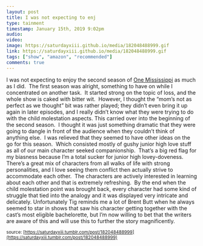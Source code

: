 ```yaml
---
layout: post
title: I was not expecting to enj
type: tainment
timestamp: January 15th, 2019 9:02pm
audio: 
video: 
image: https://saturdayxiii.github.io/media/182048488999.gif
link: https://saturdayxiii.github.io/media/182048488999.gif
tags: ["show", "amazon", "recommended"]
comments: true
---
```

I was not expecting to enjoy the second season of <a href="https://en.wikipedia.org/wiki/One_Mississippi_(TV_series)" target="_blank">One Mississippi</a> as much as I did.  The first season was alright, something to have on while I concentrated on another task.  It started strong on the topic of loss, and the whole show is caked with bitter wit.  However, I thought the “mom’s not as perfect as we thought” bit was rather played; they didn’t even bring it up again in later episodes, and I really didn’t know what they were trying to do with the child molestation aspects.
This carried over into the beginning of the second season.  I thought it was just something dramatic that they were going to dangle in front of the audience when they couldn’t think of anything else.  I was relieved that they seemed to have other ideas on the go for this season.  Which consisted mostly of gushy junior high love stuff as all of our main character seeked companionship.  That’s a big red flag for my biasness because I’m a total sucker for junior high lovey-doveness.  
There’s a great mix of characters from all walks of life with strong personalities, and I love seeing them conflict then actually strive to accommodate each other.  The characters are actively interested in learning about each other and that is extremely refreshing.  By the end when the child molestation point was brought back, every character had some kind of struggle that tied into the analogy and it was displayed very intricate and delicately.
Unfortunately Tig reminds me a lot of Brent Butt when he always seemed to star in shows that saw his character getting together with the cast’s most eligible bachelorette, but I’m now willing to bet that the writers are aware of this and will use this to further the story magnificently.
 
  
<small>source: [https://saturdayxiii.tumblr.com/post/182048488999](https://saturdayxiii.tumblr.com/post/182048488999)</small>